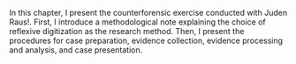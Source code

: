 In this chapter, I present the counterforensic exercise conducted with Juden Raus!. First, I introduce a methodological note explaining the choice of reflexive digitization as the research method. Then, I present the procedures for case preparation, evidence collection, evidence processing and analysis, and case presentation.